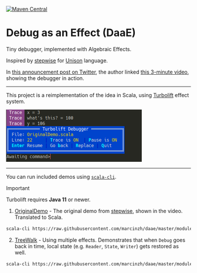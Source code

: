 [![Maven Central](https://maven-badges.herokuapp.com/maven-central/io.github.marcinzh/daae-core_3/badge.svg)](https://maven-badges.herokuapp.com/maven-central/io.github.marcinzh/daae-core_3)
# Debug as an Effect (DaaE)

Tiny debugger, implemented with Algebraic Effects.

Inspired by [stepwise](https://share.unison-lang.org/@pchiusano/stepwise)
for [Unison](https://www.unison-lang.org/) language.

In [this announcement post on Twitter](https://twitter.com/pchiusano/status/1502760429466042368),
the author linked [this 3-minute video](https://www.loom.com/share/e26bd00831464241bcc5e1961840af19), showing the debugger in action.

---

This project is a reimplementation of the idea in Scala,
using [Turbolift](https://github.com/marcinzh/turbolift) effect system.

![image](img/screenshot.png)

---

You can run included demos using [`scala-cli`](https://scala-cli.virtuslab.org/).

> [!IMPORTANT]
> Turbolift requires **Java 11** or newer.

1. [OriginalDemo](modules/demos/src/main/scala/demos/OriginalDemo.scala) - The original demo from [stepwise](https://share.unison-lang.org/@pchiusano/stepwise), shown in the video. Translated to Scala.
```bash
scala-cli https://raw.githubusercontent.com/marcinzh/daae/master/modules/demos/src/main/scala/demos/OriginalDemo.scala  
```


2. [TreeWalk](modules/demos/src/main/scala/demos/TreeWalk.scala) - Using multiple effects. Demonstrates that when `Debug` goes back in time, local state (e.g. `Reader`, `State`, `Writer`) gets restored as well.
```bash
scala-cli https://raw.githubusercontent.com/marcinzh/daae/master/modules/demos/src/main/scala/demos/TreeWalk.scala
```
